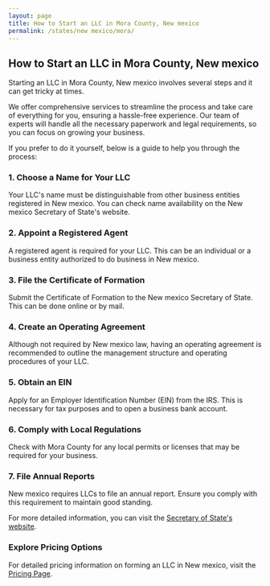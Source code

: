 ```yaml
---
layout: page
title: How to Start an LLC in Mora County, New mexico
permalink: /states/new mexico/mora/
---
```


<h2>How to Start an LLC in Mora County, New mexico</h2>

<p>Starting an LLC in Mora County, New mexico involves several steps and it can get tricky at times.</p>

<p>We offer comprehensive services to streamline the process and take care of everything for you, ensuring a hassle-free experience. Our team of experts will handle all the necessary paperwork and legal requirements, so you can focus on growing your business.</p>

<p>If you prefer to do it yourself, below is a guide to help you through the process:</p>

<h3>1. Choose a Name for Your LLC</h3>
<p>Your LLC's name must be distinguishable from other business entities registered in New mexico. You can check name availability on the New mexico Secretary of State's website.</p>

<h3>2. Appoint a Registered Agent</h3>
<p>A registered agent is required for your LLC. This can be an individual or a business entity authorized to do business in New mexico.</p>

<h3>3. File the Certificate of Formation</h3>
<p>Submit the Certificate of Formation to the New mexico Secretary of State. This can be done online or by mail.</p>

<h3>4. Create an Operating Agreement</h3>
<p>Although not required by New mexico law, having an operating agreement is recommended to outline the management structure and operating procedures of your LLC.</p>

<h3>5. Obtain an EIN</h3>
<p>Apply for an Employer Identification Number (EIN) from the IRS. This is necessary for tax purposes and to open a business bank account.</p>

<h3>6. Comply with Local Regulations</h3>
<p>Check with Mora County for any local permits or licenses that may be required for your business.</p>

<h3>7. File Annual Reports</h3>
<p>New mexico requires LLCs to file an annual report. Ensure you comply with this requirement to maintain good standing.</p>

<p>For more detailed information, you can visit the <a href="https://www.sos.new mexico.gov/">Secretary of State's website</a>.</p>

<h3>Explore Pricing Options</h3>
<p>For detailed pricing information on forming an LLC in New mexico, visit the <a href="{ '/new-pricing/' | relative_url }">Pricing Page</a>.</p>
